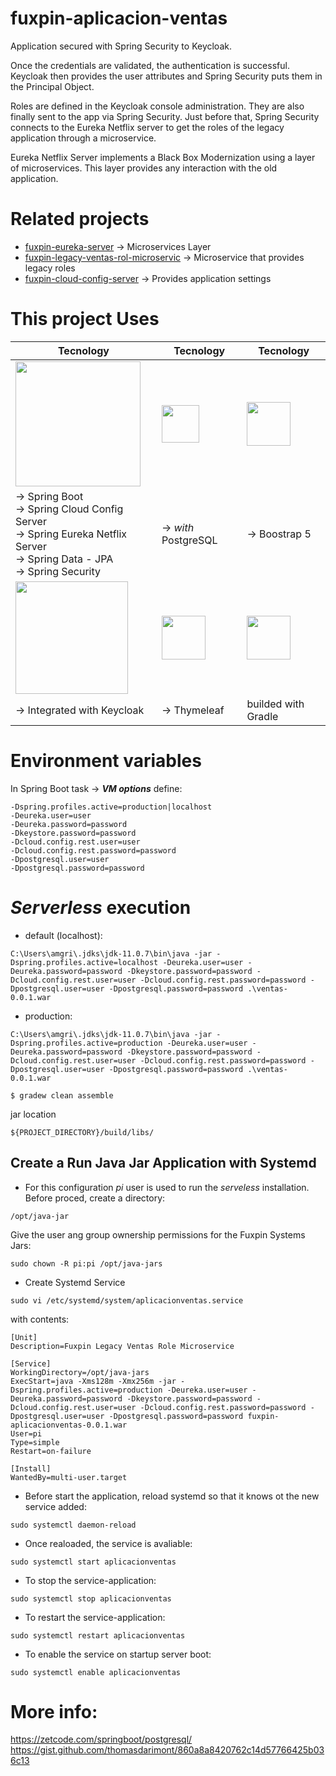# fuxpin-aplicacion-ventas

Application secured with Spring Security to Keycloak.

Once the credentials are validated, the authentication is successful. Keycloak then provides the user attributes and Spring Security puts them in the Principal Object.

Roles are defined in the Keycloak console administration. They are also finally sent to the app via Spring Security. Just before that, Spring Security connects to the Eureka Netflix server to get the roles of the legacy application through a microservice.

Eureka Netflix Server implements a Black Box Modernization using a layer of microservices. This layer provides any interaction with the old application.

# Related projects
+ [fuxpin-eureka-server](https://github.com/xrodriguezang/fuxpin-eureka-server) &#8594; Microservices Layer
+ [fuxpin-legacy-ventas-rol-microservic](https://github.com/xrodriguezang/fuxpin-legacy-ventas-rol-microservice) &#8594; Microservice that provides legacy roles
+ [fuxpin-cloud-config-server](https://github.com/xrodriguezang/fuxpin-cloud-config-server) &#8594; Provides application settings

# This project Uses

|Tecnology|Tecnology|Tecnology|
|---|---|---|
|<img src="https://spring.io/images/spring-logo-9146a4d3298760c2e7e49595184e1975.svg" width="200"></br>  |  <img src="https://upload.wikimedia.org/wikipedia/commons/2/29/Postgresql_elephant.svg" width="60"></br> | <img src="https://cdn.worldvectorlogo.com/logos/bootstrap-5-1.svg" width="70">|
|&#8594; Spring Boot</br>&#8594; Spring Cloud Config Server</br>&#8594; Spring Eureka Netflix Server</br>&#8594; Spring Data - JPA</br>&#8594; Spring Security|&#8594; *with* PostgreSQL|&#8594; Boostrap 5|
|  <img src="https://www.keycloak.org/resources/images/keycloak_logo_480x108.png" width="180"></br> |<img src="https://www.thymeleaf.org/images/thymeleaf.png" width="70">|<img src="https://cdn.icon-icons.com/icons2/2107/PNG/512/file_type_light_gradle_icon_130462.png" width="70">|
|&#8594; Integrated with Keycloak|&#8594; Thymeleaf| builded with Gradle|

# Environment variables

In Spring Boot task &#8594;  ***VM options*** define:
````
-Dspring.profiles.active=production|localhost 
-Deureka.user=user
-Deureka.password=password 
-Dkeystore.password=password 
-Dcloud.config.rest.user=user 
-Dcloud.config.rest.password=password 
-Dpostgresql.user=user 
-Dpostgresql.password=password
````
# *Serverless* execution

* default (localhost):

``C:\Users\amgri\.jdks\jdk-11.0.7\bin\java -jar -Dspring.profiles.active=localhost -Deureka.user=user -Deureka.password=password -Dkeystore.password=password -Dcloud.config.rest.user=user -Dcloud.config.rest.password=password -Dpostgresql.user=user -Dpostgresql.password=password .\ventas-0.0.1.war``

* production:

``C:\Users\amgri\.jdks\jdk-11.0.7\bin\java -jar -Dspring.profiles.active=production -Deureka.user=user -Deureka.password=password -Dkeystore.password=password -Dcloud.config.rest.user=user -Dcloud.config.rest.password=password -Dpostgresql.user=user -Dpostgresql.password=password .\ventas-0.0.1.war``

````
$ gradew clean assemble
````
jar location
````
${PROJECT_DIRECTORY}/build/libs/
````

## Create a Run Java Jar Application with Systemd
* For this configuration *pi* user is used to run the *serveless* installation. Before proced, create a directory:
````
/opt/java-jar 
````
Give the user ang group ownership permissions for the Fuxpin Systems Jars:
````
sudo chown -R pi:pi /opt/java-jars 
````
* Create Systemd Service
````
sudo vi /etc/systemd/system/aplicacionventas.service
````
with contents:
````editorconfig
[Unit]
Description=Fuxpin Legacy Ventas Role Microservice

[Service]
WorkingDirectory=/opt/java-jars
ExecStart=java -Xms128m -Xmx256m -jar -Dspring.profiles.active=production -Deureka.user=user -Deureka.password=password -Dkeystore.password=password -Dcloud.config.rest.user=user -Dcloud.config.rest.password=password -Dpostgresql.user=user -Dpostgresql.password=password fuxpin-aplicacionventas-0.0.1.war
User=pi
Type=simple
Restart=on-failure

[Install]
WantedBy=multi-user.target
````

* Before start the application, reload systemd so that it knows ot the new service added:

````
sudo systemctl daemon-reload
````
* Once realoaded, the service is avaliable:

````
sudo systemctl start aplicacionventas
````
* To stop the service-application:

````
sudo systemctl stop aplicacionventas
````

* To restart the service-application:

````
sudo systemctl restart aplicacionventas
````

* To enable the service on startup server boot:
````
sudo systemctl enable aplicacionventas
````

# More info:

https://zetcode.com/springboot/postgresql/
https://gist.github.com/thomasdarimont/860a8a8420762c14d57766425b036c13